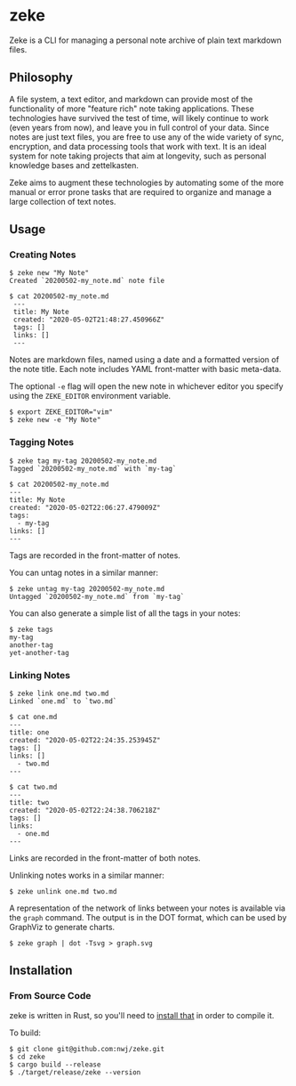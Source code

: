 # zeke

Zeke is a CLI for managing a personal note archive of plain text markdown files.

## Philosophy

A file system, a text editor, and markdown can provide most of the functionality of more "feature rich" note taking applications. These technologies have survived the test of time, will likely continue to work (even years from now), and leave you in full control of your data. Since notes are just text files, you are free to use any of the wide variety of sync, encryption, and data processing tools that work with text. It is an ideal system for note taking projects that aim at longevity, such as personal knowledge bases and zettelkasten.

Zeke aims to augment these technologies by automating some of the more manual or error prone tasks that are required to organize and manage a large collection of text notes.

## Usage

### Creating Notes

```
$ zeke new "My Note"
Created `20200502-my_note.md` note file

$ cat 20200502-my_note.md
 ---
 title: My Note
 created: "2020-05-02T21:48:27.450966Z"
 tags: []
 links: []
 ---
```

Notes are markdown files, named using a date and a formatted version of the note title. Each note includes YAML front-matter with basic meta-data.

The optional `-e` flag will open the new note in whichever editor you specify using the `ZEKE_EDITOR` environment variable.

```
$ export ZEKE_EDITOR="vim"
$ zeke new -e "My Note"
```

### Tagging Notes
```
$ zeke tag my-tag 20200502-my_note.md
Tagged `20200502-my_note.md` with `my-tag`

$ cat 20200502-my_note.md
---
title: My Note
created: "2020-05-02T22:06:27.479009Z"
tags:
  - my-tag
links: []
---
```

Tags are recorded in the front-matter of notes.

You can untag notes in a similar manner:

```
$ zeke untag my-tag 20200502-my_note.md
Untagged `20200502-my_note.md` from `my-tag`
```

You can also generate a simple list of all the tags in your notes:

```
$ zeke tags
my-tag
another-tag
yet-another-tag
```

### Linking Notes

```
$ zeke link one.md two.md
Linked `one.md` to `two.md`

$ cat one.md
---
title: one
created: "2020-05-02T22:24:35.253945Z"
tags: []
links: []
  - two.md
---

$ cat two.md
---
title: two
created: "2020-05-02T22:24:38.706218Z"
tags: []
links:
  - one.md
---
```

Links are recorded in the front-matter of both notes.

Unlinking notes works in a similar manner:

```
$ zeke unlink one.md two.md
```

A representation of the network of links between your notes is available via the `graph` command. The output is in the DOT format, which can be used by GraphViz to generate charts.

```
$ zeke graph | dot -Tsvg > graph.svg
```

## Installation

### From Source Code

zeke is written in Rust, so you'll need to [install that](https://www.rust-lang.org/tools/install) in order to compile it.

To build:
```
$ git clone git@github.com:nwj/zeke.git
$ cd zeke
$ cargo build --release
$ ./target/release/zeke --version
```
